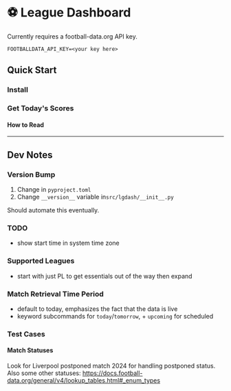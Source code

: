 # ⚽ League Dashboard

Currently requires a football-data.org API key.

```
FOOTBALLDATA_API_KEY=<your key here>
```


## Quick Start

### Install


### Get Today's Scores


#### How to Read





---

## Dev Notes

### Version Bump

1. Change in `pyproject.toml`
2. Change `__version__` variable in`src/lgdash/__init__.py`

Should automate this eventually.

### TODO

- show start time in system time zone

### Supported Leagues 

- start with just PL to get essentials out of the way then expand

### Match Retrieval Time Period

- default to today, emphasizes the fact that the data is live 
- keyword subcommands for `today`/`tomorrow`, + `upcoming` for scheduled

### Test Cases

#### Match Statuses

Look for Liverpool postponed match 2024 for handling postponed status.
Also some other statuses: https://docs.football-data.org/general/v4/lookup_tables.html#_enum_types
